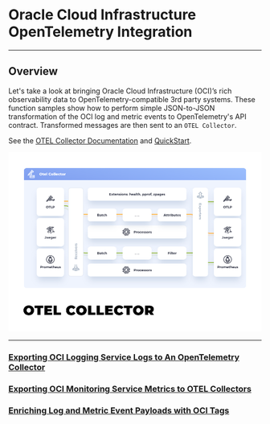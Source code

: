 # Oracle Cloud Infrastructure OpenTelemetry Integration

---

## Overview

Let's take a look at bringing Oracle Cloud Infrastructure (OCI)’s rich observability data to OpenTelemetry-compatible
3rd party systems.  These function samples show how to perform simple JSON-to-JSON transformation of the OCI log and 
metric events to OpenTelemetry's API contract.  Transformed messages are then sent to an `OTEL Collector`. 

See the [OTEL Collector Documentation](https://opentelemetry.io/docs/collector/)
and [QuickStart](https://opentelemetry.io/docs/collector/quick-start/).

![OTEL Collector](images/otel-collector.png)


---
### [Exporting OCI Logging Service Logs to An OpenTelemetry Collector](oci-log-otel/README.md)
### [Exporting OCI Monitoring Service Metrics to OTEL Collectors](oci-metrics-otel/README.md)
### [Enriching Log and Metric Event Payloads with OCI Tags](oci-tag-enrich/README.md)
